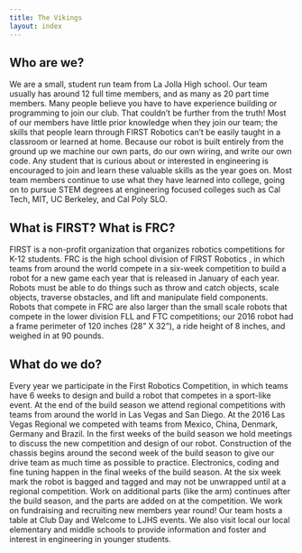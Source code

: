 ```yaml
---
title: The Vikings
layout: index
---
```

Who are we?
-------

We are a small, student run team from La Jolla High school. Our team usually has around 12 full time members, and as many as 20 part time members.
Many people believe you have to have experience building or programming to join our club. That couldn’t be further from the truth! Most of our members have little prior knowledge when they join our team; the skills that people learn through FIRST Robotics can’t be easily taught in a classroom or learned at home. Because our robot is built entirely from the ground up we machine our own parts, do our own wiring, and write our own code. Any student that is curious about or interested in engineering is encouraged to join and learn these valuable skills as the year goes on.
Most team members continue to use what they have learned  into college, going on to pursue STEM degrees at engineering focused colleges such as Cal Tech, MIT, UC Berkeley, and Cal Poly SLO.

What is FIRST? What is FRC?
-------

FIRST is a non-profit organization that organizes robotics competitions for K-12 students. FRC is the high school division of FIRST Robotics , in which teams from around the world compete in a six-week competition to build a robot for a new game each year that is released in January of each year.
Robots must be able to do things such as throw and catch objects, scale objects, traverse obstacles, and lift and manipulate field components. Robots that compete in FRC are also larger than the small scale robots that compete in the lower division FLL and FTC competitions; our 2016 robot had a frame perimeter of 120 inches (28” X 32”), a ride height of 8 inches, and weighed in at 90 pounds.


What do we do?
-------

Every year we participate in the First Robotics Competition, in which teams have 6 weeks to design and build a robot that competes in a sport-like event. At the end of the build season we attend regional competitions with teams from around the world in Las Vegas and San Diego. At the 2016 Las Vegas Regional we competed with teams from Mexico, China, Denmark, Germany and Brazil.
In the first weeks of the build season we hold meetings to discuss the new competition and design of our robot. Construction of the chassis begins around the second week of the build season to give our drive team as much time as possible to practice. Electronics, coding and fine tuning happen in the final weeks of the build season. At the six week mark the robot is bagged and tagged and may not be unwrapped until at a regional competition. Work on additional parts (like the arm) continues after the build season, and the parts are added on at the competition.
We work on fundraising and recruiting new members year round! Our team hosts a table at Club Day and Welcome to LJHS events. We also visit local our local elementary and middle schools to provide information and foster and interest in engineering in younger students.
